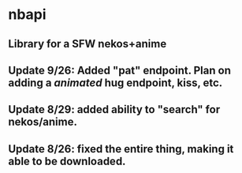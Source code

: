 # nbapi
Library for a SFW nekos+anime
-----------------------------
Update 9/26:
Added "pat" endpoint. Plan on adding a *animated* hug endpoint, kiss, etc.
-----------------------------
Update 8/29:
added ability to "search" for nekos/anime.
-----------------------------------
Update 8/26:
fixed the entire thing, making it able to be downloaded.
----------------------------------------
